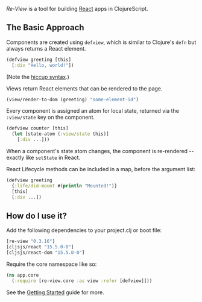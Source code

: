 _Re-View_ is a tool for building [React](https://facebook.github.io/react/) apps in ClojureScript.

## The Basic Approach

Components are created using `defview`, which is similar to Clojure's `defn` but always returns a React element.

```clj
(defview greeting [this]
  [:div "Hello, world!"])
```

(Note the [hiccup syntax](/docs/hiccup/syntax-guide).)

Views return React elements that can be rendered to the page.

```clj
(view/render-to-dom (greeting) "some-element-id")
```

Every component is assigned an atom for local state, returned via the `:view/state` key on the component. 

```clj
(defview counter [this]
  (let [state-atom (:view/state this)]
    [:div ...]))
```

When a component's state atom changes, the component is re-rendered -- exactly like `setState` in React.

React Lifecycle methods can be included in a map, before the argument list:

```clj
(defview greeting
  {:life/did-mount #(println "Mounted!")}
  [this]
  [:div ...])
```

## How do I use it?

Add the following dependencies to your project.clj or boot file:

```clj
[re-view "0.3.16"]
[cljsjs/react "15.5.0-0"]
[cljsjs/react-dom "15.5.0-0"]
```

Require the core namespace like so:

```clj
(ns app.core
  (:require [re-view.core :as view :refer [defview]]))
```
See the [Getting Started](/docs/re-view/getting-started) guide for more.


